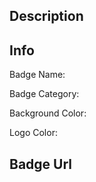 ## Description
<!-- <badge-name> is a ....  -->

## Info
<!-- Badge Name: Render -->
Badge Name: 

<!-- Badge Category: Frameworks -->
Badge Category: 


<!-- Background Color: #46E3B7 -->
Background Color: 


<!-- Logo Color: #FFFFFF -->
Logo Color: 


## Badge Url
<!-- paste badge url-->
